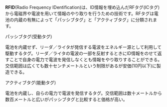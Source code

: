 **RFID**(Radio Frequency IDentification)は、ID情報を埋め込んだRFタグ(ICタグ)から電磁界や電波を用いて情報のやり取りを行うための技術です。RFタグは電池の内蔵の有無によって「パッシブタグ」と「アクティブタグ」に分類されます。

パッシブタグ(受動タグ)

電池を内蔵せず、リーダ／ライタが発信する電波をエネルギー源として利用して駆動するタグ。リーダ／ライタの電波の一部を反射するときにID情報をのせて返すことで自身の電力で電波を発信しなくとも情報をやり取りすることができる。交信範囲は広くても数十センチメートルという制限があるが安価(10円以下)に製造できる。

アクティブタグ(能動タグ)

電池を内蔵し、自らの電力で電波を発信するタグ。交信範囲は数十メートルから数百メートルと広いがパッシブタグと比較すると価格が高い。